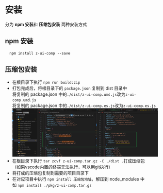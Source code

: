 # 安装

分为 **npm 安装**和 **压缩包安装** 两种安装方式

## npm 安装

```
  npm install z-ui-comp --save
```

## 压缩包安装

- 在根目录下执行 `npm run build:zip`
- 打包完成后，将根目录下的 `package.json` 复制到 dist 目录中     
  将复制的 package.json 中的`./dist/z-ui-comp.umd.js`改为`z-ui-comp.umd.js`  
  将复制的 package.json 中的`./dist/z-ui-comp.es.js`改为`z-ui-comp.es.js`  
  ![package.gif](./img/package.png)<!-- 插入图片 -->
- 在根目录下执行 `tar zcvf z-ui-comp.tar.gz -C ./dist .`打成压缩包  
  （如果vscode内置的终端无法执行，可以用git执行）
- 将打成的压缩包复制到需要的项目目录下
- 在对应项目中执行 `npm install 压缩包地址`，解压到 node_modules 中    
  如 `npm install ./pkg/z-ui-comp.tar.gz`

